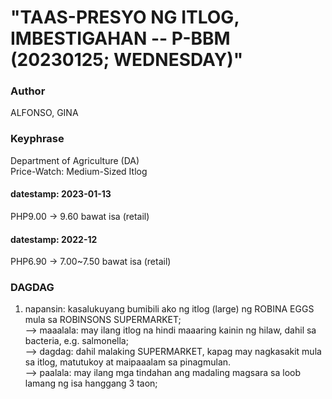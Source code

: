 # "TAAS-PRESYO NG ITLOG, IMBESTIGAHAN -- P-BBM (20230125; WEDNESDAY)"

### Author

ALFONSO, GINA

### Keyphrase

Department of Agriculture (DA)<br/>
Price-Watch: Medium-Sized Itlog

#### datestamp: 2023-01-13

PHP9.00 -> 9.60 bawat isa (retail)

#### datestamp: 2022-12

PHP6.90 -> 7.00~7.50 bawat isa (retail)

### DAGDAG

1) napansin: kasalukuyang bumibili ako ng itlog (large) ng ROBINA EGGS mula sa ROBINSONS SUPERMARKET;<br/>
--> maaalala: may ilang itlog na hindi maaaring kainin ng hilaw, dahil sa bacteria, e.g. salmonella;<br/>
--> dagdag: dahil malaking SUPERMARKET, kapag may nagkasakit mula sa itlog, matutukoy at maipaaalam sa pinagmulan.<br/>
--> paalala: may ilang mga tindahan ang madaling magsara sa loob lamang ng isa hanggang 3 taon;
